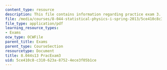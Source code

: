 ```yaml
---
content_type: resource
description: This file contains information regarding practice exam 3.
file: /media/courses/8-044-statistical-physics-i-spring-2013/5ce410c8c310623a87524ece3f05b1ce_MIT8_044S14_practexam3_03.pdf
file_type: application/pdf
learning_resource_types:
- Exams
ocw_type: OCWFile
parent_title: Exams
parent_type: CourseSection
resourcetype: Document
title: 8.044s13 PracExam3
uid: 5ce410c8-c310-623a-8752-4ece3f05b1ce
---
```

